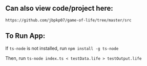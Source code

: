 ## Can also view code/project here:

`https://github.com/jbpkp07/game-of-life/tree/master/src`

## To Run App:

If `ts-node` is not installed, run `npm install -g ts-node`

Then, run `ts-node index.ts < testData.life > testOutput.life`
